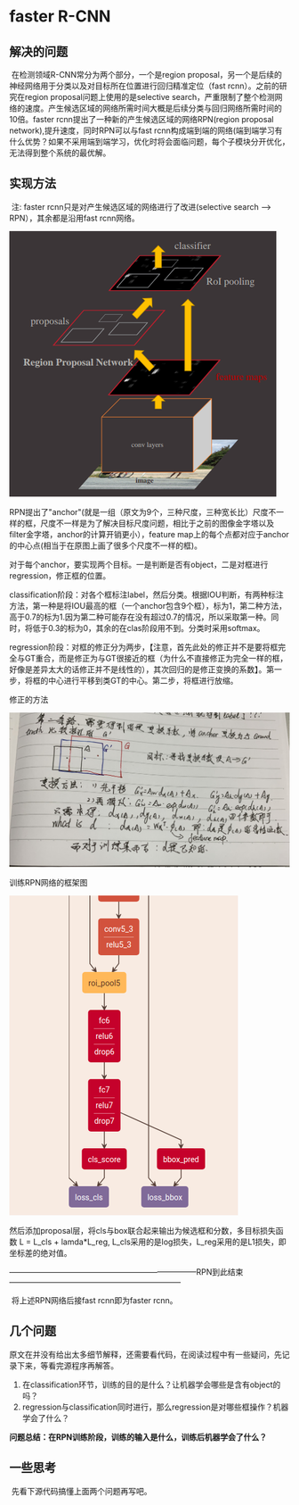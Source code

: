 # faster R-CNN

## 解决的问题

​    在检测领域R-CNN常分为两个部分，一个是region proposal，另一个是后续的神经网络用于分类以及对目标所在位置进行回归精准定位（fast rcnn）。之前的研究在region proposal问题上使用的是selective search，严重限制了整个检测网络的速度。产生候选区域的网络所需时间大概是后续分类与回归网络所需时间的10倍。faster rcnn提出了一种新的产生候选区域的网络RPN(region proposal network),提升速度，同时RPN可以与fast rcnn构成端到端的网络(端到端学习有什么优势？如果不采用端到端学习，优化时将会面临问题，每个子模块分开优化，无法得到整个系统的最优解。

## 实现方法

​    注: faster rcnn只是对产生候选区域的网络进行了改进(selective search --> RPN），其余都是沿用fast rcnn网络。

![](./image/screenshot_4.png)

​	RPN提出了"anchor"(就是一组（原文为9个，三种尺度，三种宽长比）尺度不一样的框，尺度不一样是为了解决目标尺度问题，相比于之前的图像金字塔以及filter金字塔，anchor的计算开销更小），feature map上的每个点都对应于anchor的中心点(相当于在原图上画了很多个尺度不一样的框)。

​	对于每个anchor，要实现两个目标。一是判断是否有object，二是对框进行regression，修正框的位置。

​	classification阶段：对各个框标注label，然后分类。根据IOU判断，有两种标注方法，第一种是将IOU最高的框（一个anchor包含9个框），标为1，第二种方法，高于0.7的标为1.因为第二种可能存在没有超过0.7的情况，所以采取第一种。同时，将低于0.3的标为0，其余的在clas阶段用不到。分类时采用softmax。

​	regression阶段：对框的修正分为两步，【注意，首先此处的修正并不是要将框完全与GT重合，而是修正为与GT很接近的框（为什么不直接修正为完全一样的框，好像是差异太大的话修正并不是线性的），其次回归的是修正变换的系数】。第一步，将框的中心进行平移到类GT的中心。第二步，将框进行放缩。

修正的方法 

![](./image/149841641.jpg)

训练RPN网络的框架图

![](./image/screenshot_5.png)

然后添加proposal层，将cls与box联合起来输出为候选框和分数，多目标损失函数 L = L_cls + lamda*L_reg, L_cls采用的是log损失，L_reg采用的是L1损失，即坐标差的绝对值。

————————————————————————RPN到此结束——————————————————————



​	将上述RPN网络后接fast rcnn即为faster rcnn。

## 几个问题

​	原文在并没有给出太多细节解释，还需要看代码，在阅读过程中有一些疑问，先记录下来，等看完源程序再解答。

1. 在classification环节，训练的目的是什么？让机器学会哪些是含有object的吗？
2. regression与classification同时进行，那么regression是对哪些框操作？机器学会了什么？

**问题总结：在RPN训练阶段，训练的输入是什么，训练后机器学会了什么？**

## 一些思考

​	先看下源代码搞懂上面两个问题再写吧。
